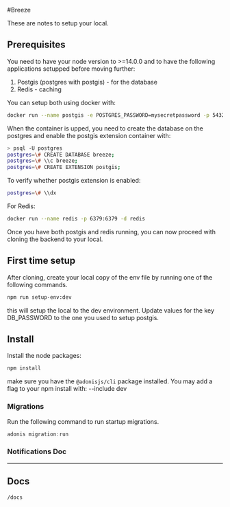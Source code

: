 #Breeze

These are notes to setup your local.

## Prerequisites

You need to have your node version to >=14.0.0 and to have the following applications setupped before moving further:

1. Postgis (postgres with postgis) - for the database
2. Redis - caching

You can setup both using docker with:

```bash
docker run --name postgis -e POSTGRES_PASSWORD=mysecretpassword -p 5432:5432 -d postgis/postgis
```

When the container is upped, you need to create the database on the postgres and enable the postgis extension container with:

```bash
> psql -U postgres
postgres=\# CREATE DATABASE breeze;
postgres=\# \\c breeze;
postgres=\# CREATE EXTENSION postgis;
```

To verify whether postgis extension is enabled:

```bash
postgres=\# \\dx
```

For Redis:

```bash
docker run --name redis -p 6379:6379 -d redis
```

Once you have both postgis and redis running, you can now proceed with cloning the backend to your local.

## First time setup

After cloning, create your local copy of the env file by running one of the following commands.

```bash
npm run setup-env:dev
```

this will setup the local to the dev environment. Update values for the key DB_PASSWORD to the one you used to setup postgis.

## Install

Install the node packages:

```bash
npm install
```

make sure you have the `@adonisjs/cli` package installed. You may add a flag to your npm install with: --include dev

### Migrations

Run the following command to run startup migrations.

```js
adonis migration:run
```

### Notifications Doc

---

Docs
---
```/docs```
